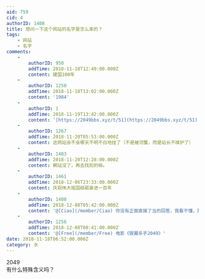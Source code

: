 ```yaml
---
aid: 759
cid: 4
authorID: 1408
title: 想问一下这个网站的名字是怎么来的？
tags:
    - 网站
    - 名字
comments:
    -
        authorID: 950
        addTime: 2018-11-18T12:49:00.000Z
        content: 建国100年
    -
        authorID: 1250
        addTime: 2018-11-18T13:02:00.000Z
        content: '1984'
    -
        authorID: 1
        addTime: 2018-11-19T13:42:00.000Z
        content: '[https://2049bbs.xyz/t/51](https://2049bbs.xyz/t/51)'
    -
        authorID: 1267
        addTime: 2018-11-20T05:53:00.000Z
        content: 这网站会不会哪天不明不白地挂了（不是被河蟹，而是站长不维护了）
    -
        authorID: 1403
        addTime: 2018-11-20T12:28:00.000Z
        content: 網站沒了，再去找別的嘛。
    -
        authorID: 1461
        addTime: 2018-12-06T23:33:00.000Z
        content: 庆祝伟大祖国砥砺奋进一百年
    -
        authorID: 1408
        addTime: 2018-12-08T05:42:00.000Z
        content: '@[Ciao](/member/Ciao) 你没有正面直接了当的回答，我看不懂，那张图什么意思啊？'
    -
        authorID: 1256
        addTime: 2018-12-08T08:41:00.000Z
        content: '@[Free](/member/Free) 电影《银翼杀手2049》'
date: 2018-11-18T06:52:00.000Z
category: 水
---
```


2049  
有什么特殊含义吗？
